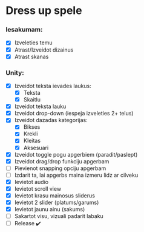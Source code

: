 # Dress up spele

### Iesakumam:
- [x] Izveleties temu
- [x] Atrast/Izveidot dizainus
- [x] Atrast skanas
### Unity:
- [x] Izveidot teksta ievades laukus:
    - [x] Teksta
    - [x] Skaitlu
- [x] Izveidot teksta lauku
- [x] Izveidot drop-down (iespeja izveleties 2+ telus)
- [x] Izveidot dazadas kategorijas:
    - [x] Bikses
    - [x] Krekli
    - [x] Kleitas
    - [x] Aksesuari
- [x] Izveidot toggle pogu apgerbiem (paradit/paslept)
- [x] Izveidot drag/drop funkciju apgerbam
- [ ] Pievienot snapping opciju apgerbam
- [ ] Izdarit ta, lai apgerbs maina izmeru lidz ar cilveku
- [x] Ievietot audio
- [x] Ievietot scroll view
- [x] Ievietot krasu mainosus sliderus
- [x] Ievietot 2 slider (platums/garums)
- [x] Ievietot jaunu ainu (sakums)
- [ ] Sakartot visu, vizuali padarit labaku
- [ ] Release :heavy_check_mark:
